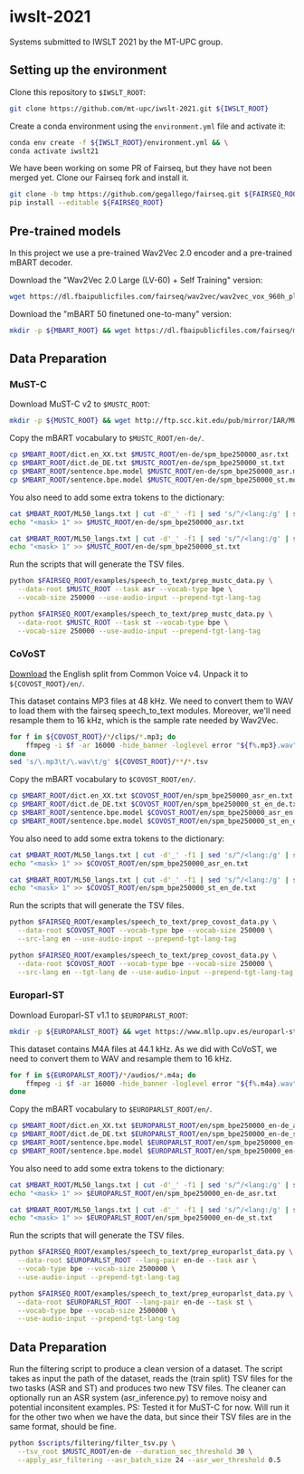 # iwslt-2021
Systems submitted to IWSLT 2021 by the MT-UPC group.

## Setting up the environment
Clone this repository to `$IWSLT_ROOT`:
```bash
git clone https://github.com/mt-upc/iwslt-2021.git ${IWSLT_ROOT} 
```
Create a conda environment using the `environment.yml` file and activate it:
```bash
conda env create -f ${IWSLT_ROOT}/environment.yml && \
conda activate iwslt21
```
We have been working on some PR of Fairseq, but they have not been merged yet. Clone our Fairseq fork and install it. 
```bash
git clone -b tmp https://github.com/gegallego/fairseq.git ${FAIRSEQ_ROOT} && \
pip install --editable ${FAIRSEQ_ROOT}
```

## Pre-trained models
In this project we use a pre-trained Wav2Vec 2.0 encoder and a pre-trained mBART decoder.

Download the "Wav2Vec 2.0 Large (LV-60) + Self Training" version:
```bash
wget https://dl.fbaipublicfiles.com/fairseq/wav2vec/wav2vec_vox_960h_pl.pt -P ${WAV2VEC_ROOT}
```

Download the "mBART 50 finetuned one-to-many" version:
```bash
mkdir -p ${MBART_ROOT} && wget https://dl.fbaipublicfiles.com/fairseq/models/mbart50/mbart50.ft.1n.tar.gz -O - | tar -xz --strip-components 1 -C ${MBART_ROOT}
```


## Data Preparation

### MuST-C
Download MuST-C v2 to `$MUSTC_ROOT`:
```bash
mkdir -p ${MUSTC_ROOT} && wget http://ftp.scc.kit.edu/pub/mirror/IAR/MUSTC_v2.0_en-de.tar.gz -O - | tar -xz -C ${MUSTC_ROOT}
```

Copy the mBART vocabulary to `$MUSTC_ROOT/en-de/`.
```bash
cp $MBART_ROOT/dict.en_XX.txt $MUSTC_ROOT/en-de/spm_bpe250000_asr.txt
cp $MBART_ROOT/dict.de_DE.txt $MUSTC_ROOT/en-de/spm_bpe250000_st.txt
cp $MBART_ROOT/sentence.bpe.model $MUSTC_ROOT/en-de/spm_bpe250000_asr.model
cp $MBART_ROOT/sentence.bpe.model $MUSTC_ROOT/en-de/spm_bpe250000_st.model
```

You also need to add some extra tokens to the dictionary:
```bash
cat $MBART_ROOT/ML50_langs.txt | cut -d'_' -f1 | sed 's/^/<lang:/g' | sed 's/$/> 1/g' >> $MUSTC_ROOT/en-de/spm_bpe250000_asr.txt && \
echo "<mask> 1" >> $MUSTC_ROOT/en-de/spm_bpe250000_asr.txt

cat $MBART_ROOT/ML50_langs.txt | cut -d'_' -f1 | sed 's/^/<lang:/g' | sed 's/$/> 1/g' >> $MUSTC_ROOT/en-de/spm_bpe250000_st.txt && \
echo "<mask> 1" >> $MUSTC_ROOT/en-de/spm_bpe250000_st.txt
```

Run the scripts that will generate the TSV files.
```bash
python $FAIRSEQ_ROOT/examples/speech_to_text/prep_mustc_data.py \
  --data-root $MUSTC_ROOT --task asr --vocab-type bpe \
  --vocab-size 250000 --use-audio-input --prepend-tgt-lang-tag

python $FAIRSEQ_ROOT/examples/speech_to_text/prep_mustc_data.py \
  --data-root $MUSTC_ROOT --task st --vocab-type bpe \
  --vocab-size 250000 --use-audio-input --prepend-tgt-lang-tag
```

### CoVoST
[Download](https://commonvoice.mozilla.org/en/datasets) the English split from Common Voice v4. Unpack it to `${COVOST_ROOT}/en/`.

This dataset contains MP3 files at 48 kHz. We need to convert them to WAV to load them with the fairseq speech_to_text modules. Moreover, we'll need resample them to 16 kHz, which is the sample rate needed by Wav2Vec.

```bash
for f in ${COVOST_ROOT}/*/clips/*.mp3; do
    ffmpeg -i $f -ar 16000 -hide_banner -loglevel error "${f%.mp3}.wav" && rm $f
done
sed 's/\.mp3\t/\.wav\t/g' ${COVOST_ROOT}/**/*.tsv
```

Copy the mBART vocabulary to `$COVOST_ROOT/en/`.
```bash
cp $MBART_ROOT/dict.en_XX.txt $COVOST_ROOT/en/spm_bpe250000_asr_en.txt
cp $MBART_ROOT/dict.de_DE.txt $COVOST_ROOT/en/spm_bpe250000_st_en_de.txt
cp $MBART_ROOT/sentence.bpe.model $COVOST_ROOT/en/spm_bpe250000_asr_en.model
cp $MBART_ROOT/sentence.bpe.model $COVOST_ROOT/en/spm_bpe250000_st_en_de.model
```

You also need to add some extra tokens to the dictionary:
```bash
cat $MBART_ROOT/ML50_langs.txt | cut -d'_' -f1 | sed 's/^/<lang:/g' | sed 's/$/> 1/g' >> $COVOST_ROOT/en/spm_bpe250000_asr_en.txt && \
echo "<mask> 1" >> $COVOST_ROOT/en/spm_bpe250000_asr_en.txt

cat $MBART_ROOT/ML50_langs.txt | cut -d'_' -f1 | sed 's/^/<lang:/g' | sed 's/$/> 1/g' >> $COVOST_ROOT/en/spm_bpe250000_st_en_de.txt && \
echo "<mask> 1" >> $COVOST_ROOT/en/spm_bpe250000_st_en_de.txt
```

Run the scripts that will generate the TSV files.
```bash
python $FAIRSEQ_ROOT/examples/speech_to_text/prep_covost_data.py \
  --data-root $COVOST_ROOT --vocab-type bpe --vocab-size 250000 \
  --src-lang en --use-audio-input --prepend-tgt-lang-tag

python $FAIRSEQ_ROOT/examples/speech_to_text/prep_covost_data.py \
  --data-root $COVOST_ROOT --vocab-type bpe --vocab-size 250000 \
  --src-lang en --tgt-lang de --use-audio-input --prepend-tgt-lang-tag
```


### Europarl-ST
Download Europarl-ST v1.1 to `$EUROPARLST_ROOT`:
```bash
mkdir -p ${EUROPARLST_ROOT} && wget https://www.mllp.upv.es/europarl-st/v1.1.tar.gz -O - | tar -xz --strip-components 1 -C ${EUROPARLST_ROOT}
```

This dataset contains M4A files at 44.1 kHz. As we did with CoVoST, we need to convert them to WAV and resample them to 16 kHz.

```bash
for f in ${EUROPARLST_ROOT}/*/audios/*.m4a; do
    ffmpeg -i $f -ar 16000 -hide_banner -loglevel error "${f%.m4a}.wav" && rm $f
done
```

Copy the mBART vocabulary to `$EUROPARLST_ROOT/en/`.
```bash
cp $MBART_ROOT/dict.en_XX.txt $EUROPARLST_ROOT/en/spm_bpe250000_en-de_asr.txt
cp $MBART_ROOT/dict.de_DE.txt $EUROPARLST_ROOT/en/spm_bpe250000_en-de_st.txt
cp $MBART_ROOT/sentence.bpe.model $EUROPARLST_ROOT/en/spm_bpe250000_en-de_asr.txt
cp $MBART_ROOT/sentence.bpe.model $EUROPARLST_ROOT/en/spm_bpe250000_en-de_st.model
```

You also need to add some extra tokens to the dictionary:
```bash
cat $MBART_ROOT/ML50_langs.txt | cut -d'_' -f1 | sed 's/^/<lang:/g' | sed 's/$/> 1/g' >> $EUROPARLST_ROOT/en/spm_bpe250000_en-de_asr.txt && \
echo "<mask> 1" >> $EUROPARLST_ROOT/en/spm_bpe250000_en-de_asr.txt

cat $MBART_ROOT/ML50_langs.txt | cut -d'_' -f1 | sed 's/^/<lang:/g' | sed 's/$/> 1/g' >> $EUROPARLST_ROOT/en/spm_bpe250000_en-de_st.txt && \
echo "<mask> 1" >> $EUROPARLST_ROOT/en/spm_bpe250000_en-de_st.txt
```

Run the scripts that will generate the TSV files.
```bash
python $FAIRSEQ_ROOT/examples/speech_to_text/prep_europarlst_data.py \
  --data-root $EUROPARLST_ROOT --lang-pair en-de --task asr \
  --vocab-type bpe --vocab-size 2500000 \
  --use-audio-input --prepend-tgt-lang-tag

python $FAIRSEQ_ROOT/examples/speech_to_text/prep_europarlst_data.py \
  --data-root $EUROPARLST_ROOT --lang-pair en-de --task st \
  --vocab-type bpe --vocab-size 2500000 \
  --use-audio-input --prepend-tgt-lang-tag
```

## Data Preparation

Run the filtering script to produce a clean version of a dataset.
The script takes as input the path of the dataset, reads the (train split) TSV files
for the two tasks (ASR and ST) and produces two new TSV files. The cleaner can optionally
run an ASR system (asr_inference.py) to remove noisy and potential inconsitent examples.
PS: Tested it for MuST-C for now. Will run it for the other two when we have the data,
but since their TSV files are in the same format, should be fine.

```bash
python $scripts/filtering/filter_tsv.py \
  --tsv_root $MUSTC_ROOT/en-de --duration_sec_threshold 30 \
  --apply_asr_filtering --asr_batch_size 24 --asr_wer_threshold 0.5